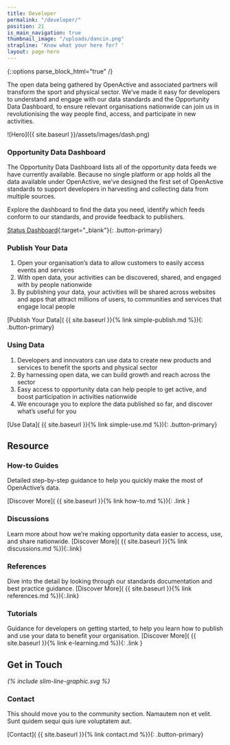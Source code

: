 ```yaml
---
title: Developer
permalink: "/developer/"
position: 21
is_main_navigation: true
thumbnail_image: "/uploads/dancin.png"
strapline: 'Know what your here for? '
layout: page-hero
---
```


{::options parse_block_html="true" /}


<article>
<div class="one">

The open data being gathered by OpenActive and associated partners will transform the sport and physical sector. We’ve made it easy for developers to understand and engage with our data standards and the Opportunity Data Dashboard, to ensure relevant organisations nationwide can join us in revolutionising the way people find, access, and participate in new activities.

</div>
</article>


<article >
<div class="two">

![Hero]({{ site.baseurl }}/assets/images/dash.png)

</div>
<div class="two">

### Opportunity Data Dashboard
The Opportunity Data Dashboard lists all of the opportunity data feeds we have currently available. Because no single platform or app holds all the data available under OpenActive, we’ve designed the first set of OpenActive standards to support developers in harvesting and collecting data from multiple sources.

Explore the dashboard to find the data you need, identify which feeds conform to our standards, and provide feedback to publishers. 


[Status Dashboard](http://status.openactive.io/){:target="_blank"}{: .button-primary}

</div>
</article>



<article class="call_to_action">
<div class="subgrid">
<div class="two publish gradient list">

### Publish Your Data

1. Open your organisation’s data to allow customers to easily access events and services
2. With open data, your activities can be discovered, shared, and engaged with by people nationwide
3. By publishing your data, your activities will be shared across websites and apps that attract millions of users, to communities and services that engage local people

[Publish Your Data]( {{ site.baseurl }}{% link simple-publish.md %}){: .button-primary}


</div>
<div class="two use gradient list">

### Using Data

1. Developers and innovators can use data to create new products and services to benefit the sports and physical sector
2. By harnessing open data, we can build growth and reach across the sector
3. Easy access to opportunity data can help people to get active, and boost participation in activities nationwide
4. We encourage you to explore the data published so far, and discover what’s useful for you

[Use Data]( {{ site.baseurl }}{% link simple-use.md %}){: .button-primary}

</div>
</div>
</article>

<article class="call_to_action title-row">
<h2 class="sub-heading-two">Resource</h2>

<div class="subgrid">
<div class="four">

### How-to Guides
Detailed step-by-step guidance to help you quickly make the most of OpenActive’s data.

[Discover More]( {{ site.baseurl }}{% link how-to.md %}){: .link }

</div>
<div class="four">

### Discussions
Learn more about how we’re making opportunity data easier to access, use, and share nationwide.
[Discover More]( {{ site.baseurl }}{% link discussions.md %}){:.link}

</div>
<div class="four">

### References
Dive into the detail by looking through our standards documentation and best practice guidance.
[Discover More]( {{ site.baseurl }}{% link references.md %}){:.link}

</div>
<div class="four">

### Tutorials
Guidance for developers on getting started, to help you learn how to publish and use your data to benefit your organisation. 
[Discover More]( {{ site.baseurl }}{% link e-learning.md %}){: .link }

</div>
</div>
</article>



<article markdown="0" class="call_to_action--full-width">
<h2 class="sub-heading-two">Get in Touch</h2>
<i class="line-graphic">{% include slim-line-graphic.svg %}</i>

<div markdown="1" class="one">

### Contact
This should move you to the community section. Namautem non et velit. Sunt quidem sequi quis iure voluptatem aut.

[Contact]( {{ site.baseurl }}{% link contact.md %}){: .button-primary}

</div>
<figure>
<div class="triangle"></div>
<div class="stripe"></div>
<div style="background: url({{ site.baseurl }}/assets/images/sideplank.jpg)center center / cover no-repeat;"></div>
</figure>
</article>